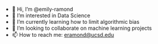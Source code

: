 - 👋 Hi, I’m @emily-ramond
- 👀 I’m interested in Data Science 
- 🌱 I’m currently learning how to limit algorithmic bias 
- 💞️ I’m looking to collaborate on machine learning projects
- 📫 How to reach me: eramond@ucsd.edu

<!---
emily-ramond/emily-ramond is a ✨ special ✨ repository because its `README.md` (this file) appears on your GitHub profile.
You can click the Preview link to take a look at your changes.
--->
